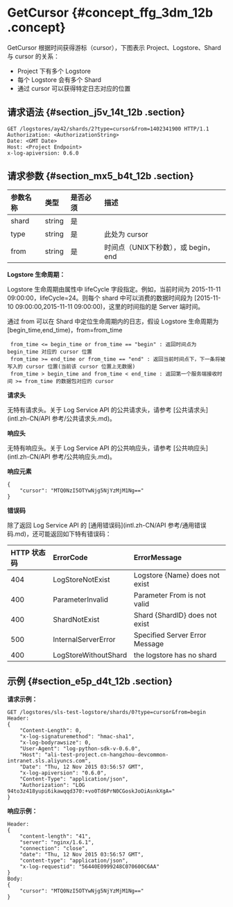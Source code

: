 # GetCursor {#concept_ffg_3dm_12b .concept}

GetCursor 根据时间获得游标（cursor），下图表示 Project、Logstore、Shard 与 cursor 的关系：

-   Project 下有多个 Logstore
-   每个 Logstore 会有多个 Shard
-   通过 cursor 可以获得特定日志对应的位置

## 请求语法 {#section_j5v_14t_12b .section}

```
GET /logstores/ay42/shards/2?type=cursor&from=1402341900 HTTP/1.1
Authorization: <AuthorizationString>
Date: <GMT Date>
Host: <Project Endpoint>
x-log-apiversion: 0.6.0
```

## 请求参数 {#section_mx5_b4t_12b .section}

|参数名称|类型|是否必须|描述|
|:---|:-|:---|:-|
|shard|string|是| |
|type|string|是|此处为 cursor|
|from|string|是|时间点（UNIX下秒数），或 begin，end|

**Logstore 生命周期：**

Logstore 生命周期由属性中 lifeCycle 字段指定。例如，当前时间为 2015-11-11 09:00:00，lifeCycle=24。则每个 shard 中可以消费的数据时间段为 \[2015-11-10 09:00:00,2015-11-11 09:00:00\)，这里的时间指的是 Server 端时间。

通过 from 可以在 Shard 中定位生命周期内的日志，假设 Logstore 生命周期为 \[begin\_time,end\_time\)，from=from\_time

```
 from_time <= begin_time or from_time == "begin" : 返回时间点为 begin_time 对应的 cursor 位置
 from_time >= end_time or from_time == "end" : 返回当前时间点下，下一条将被写入的 cursor 位置(当前该 cursor 位置上无数据)
 from_time > begin_time and from_time < end_time : 返回第一个服务端接收时间 >= from_time 的数据包对应的 cursor
```

**请求头**

无特有请求头。关于 Log Service API 的公共请求头，请参考 [公共请求头](intl.zh-CN/API 参考/公共请求头.md)。

**响应头**

无特有响应头。关于 Log Service API 的公共响应头，请参考 [公共响应头](intl.zh-CN/API 参考/公共响应头.md)。

**响应元素**

```
{
    "cursor": "MTQ0NzI5OTYwNjg5NjYzMjM1Ng=="
}
```

**错误码**

除了返回 Log Service API 的 [通用错误码](intl.zh-CN/API 参考/通用错误码.md)，还可能返回如下特有错误码：

|HTTP 状态码|ErrorCode|ErrorMessage|
|:-------|:--------|:-----------|
|404|LogStoreNotExist|Logstore \{Name\} does not exist|
|400|ParameterInvalid|Parameter From is not valid|
|400|ShardNotExist|Shard \{ShardID\} does not exist|
|500|InternalServerError|Specified Server Error Message|
|400|LogStoreWithoutShard|the logstore has no shard|

## 示例 {#section_e5p_d4t_12b .section}

**请求示例：**

```
GET /logstores/sls-test-logstore/shards/0?type=cursor&from=begin
Header:
{
    "Content-Length": 0, 
    "x-log-signaturemethod": "hmac-sha1", 
    "x-log-bodyrawsize": 0, 
    "User-Agent": "log-python-sdk-v-0.6.0", 
    "Host": "ali-test-project.cn-hangzhou-devcommon-intranet.sls.aliyuncs.com", 
    "Date": "Thu, 12 Nov 2015 03:56:57 GMT", 
    "x-log-apiversion": "0.6.0", 
    "Content-Type": "application/json", 
    "Authorization": "LOG 94to3z418yupi6ikawqqd370:+vo0Td6PrN0CGoskJoOiAsnkXgA="
}
```

**响应示例：**

```
Header:
{
    "content-length": "41", 
    "server": "nginx/1.6.1", 
    "connection": "close", 
    "date": "Thu, 12 Nov 2015 03:56:57 GMT", 
    "content-type": "application/json", 
    "x-log-requestid": "56440E0999248C070600C6AA"
}
Body:
{
    "cursor": "MTQ0NzI5OTYwNjg5NjYzMjM1Ng=="
}
```

